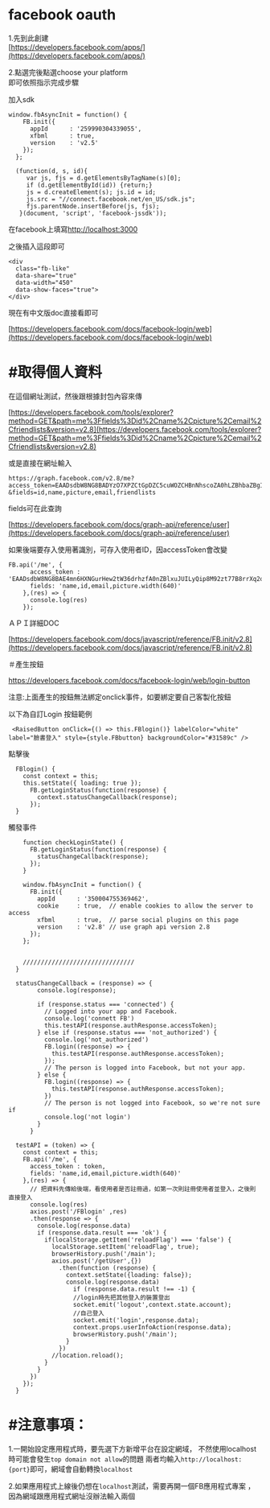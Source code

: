 # facebook oauth

1.先到此創建  
[https://developers.facebook.com/apps/](https://developers.facebook.com/apps/)

2.點選完後點選choose your platform  
即可依照指示完成步驟

加入sdk

```
window.fbAsyncInit = function() {
    FB.init({
      appId      : '259990304339055',
      xfbml      : true,
      version    : 'v2.5'
    });
  };

  (function(d, s, id){
     var js, fjs = d.getElementsByTagName(s)[0];
     if (d.getElementById(id)) {return;}
     js = d.createElement(s); js.id = id;
     js.src = "//connect.facebook.net/en_US/sdk.js";
     fjs.parentNode.insertBefore(js, fjs);
   }(document, 'script', 'facebook-jssdk'));
```

在facebook上填寫[http://localhost:3000](http://localhost:3000)

之後插入這段即可

```
<div
  class="fb-like"
  data-share="true"
  data-width="450"
  data-show-faces="true">
</div>
```

現在有中文版doc直接看即可

[https://developers.facebook.com/docs/facebook-login/web](https://developers.facebook.com/docs/facebook-login/web)

# \#取得個人資料

在這個網址測試，然後跟根據封包內容來傳

[https://developers.facebook.com/tools/explorer?method=GET&path=me%3Ffields%3Did%2Cname%2Cpicture%2Cemail%2Cfriendlists&version=v2.8](https://developers.facebook.com/tools/explorer?method=GET&path=me%3Ffields%3Did%2Cname%2Cpicture%2Cemail%2Cfriendlists&version=v2.8)

或是直接在網址輸入

```
https://graph.facebook.com/v2.8/me?access_token=EAADsdbW8NG8BADYzO7XPZCtGpDZC5cuWOZCHBnNhscoZA0hLZBhbaZBgIcB4mN5ZBt4FtivyOENqK6H8eylhk5ywZCraxYQn6QrZAmi4w6Dy8OtVUKSAvZBjii4y91JH2B0s3kTI2xPcXWOlO3t027UnZBWRWnUSHRYWTzKZBlrz7E1BAgZDZD
&fields=id,name,picture,email,friendlists
```

fields可在此查詢

[https://developers.facebook.com/docs/graph-api/reference/user](https://developers.facebook.com/docs/graph-api/reference/user)

如果後端要存入使用著識別，可存入使用者ID，因accessToken會改變

```
FB.api('/me', {
      access_token : 'EAADsdbW8NG8BAE4mn6HXNGurHew2tW36drhzfA0nZBlxuJUILyQip8M92zt77B8rrXq2o4D3pcZC7sNP5KNgfiLBZCVVYBqKUp5xofZBsvMzFmSpt0c9KWcmmdHugUZBQtVNpoerKj4G0yaVm49vtis34iSPlCZAnEswMTNZCzwwwZDZD',
      fields: 'name,id,email,picture.width(640)'
    },(res) => {
      console.log(res)
    });
```

ＡＰＩ詳細DOC

[https://developers.facebook.com/docs/javascript/reference/FB.init/v2.8](https://developers.facebook.com/docs/javascript/reference/FB.init/v2.8)

＃產生按鈕

https://developers.facebook.com/docs/facebook-login/web/login-button

注意:上面產生的按鈕無法綁定onclick事件，如要綁定要自己客製化按鈕

以下為自訂Login 按鈕範例

 ```
  <RaisedButton onClick={() => this.FBlogin()} labelColor="white" label="臉書登入" style={style.FBbutton} backgroundColor="#31589c" />
  ``` 
點擊後
```
  FBlogin() {
    const context = this;
    this.setState({ loading: true });
      FB.getLoginStatus(function(response) {
        context.statusChangeCallback(response);
      });
  }
```
觸發事件

```
    function checkLoginState() {
      FB.getLoginStatus(function(response) {
        statusChangeCallback(response);
      });
    }

    window.fbAsyncInit = function() {
      FB.init({
        appId      : '350004755369462',
        cookie     : true,  // enable cookies to allow the server to access
        xfbml      : true,  // parse social plugins on this page
        version    : 'v2.8' // use graph api version 2.8
      });
    };


    ///////////////////////////////
  }

  statusChangeCallback = (response) => {
        console.log(response);

        if (response.status === 'connected') {
          // Logged into your app and Facebook.
          console.log('connett FB')
          this.testAPI(response.authResponse.accessToken);
        } else if (response.status === 'not_authorized') {
          console.log('not_authorized')
          FB.login((response) => {
            this.testAPI(response.authResponse.accessToken);
          });
          // The person is logged into Facebook, but not your app.
        } else {
          FB.login((response) => {
            this.testAPI(response.authResponse.accessToken);
          })
          // The person is not logged into Facebook, so we're not sure if
          console.log('not login')
        }
      }

  testAPI = (token) => {
    const context = this;
    FB.api('/me', {
      access_token : token,
      fields: 'name,id,email,picture.width(640)'
    },(res) => {
      // 把資料先傳給後端，看使用者是否註冊過，如第一次則註冊使用者並登入，之後則直接登入
      console.log(res)
      axios.post('/FBlogin' ,res)
      .then(response => {
        console.log(response.data)
        if (response.data.result === 'ok') {
          if(localStorage.getItem('reloadFlag') === 'false') {
            localStorage.setItem('reloadFlag', true);
            browserHistory.push('/main');
            axios.post('/getUser',{})
              .then(function (response) {
                context.setState({loading: false});
                console.log(response.data)
                  if (response.data.result !== -1) {
                  //login時先把其他登入的裝置登出
                  socket.emit('logout',context.state.account);
                  //自己登入
                  socket.emit('login',response.data);
                  context.props.userInfoAction(response.data);
                  browserHistory.push('/main');
                }
              })
            //location.reload();
          }
        }
      })
    });
  }
```


# #注意事項：
1.一開始設定應用程式時，要先選下方新增平台在設定網域，
不然使用localhost時可能會發生`top domain not allow`的問題
兩者均輸入`http://localhost:{port}`即可，網域會自動轉換`localhost`

2.如果應用程式上線後仍想在`localhost`測試，需要再開一個FB應用程式專案
，因為網域跟應用程式網址沒辦法輸入兩個
